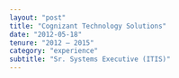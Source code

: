 ```yaml
---
layout: "post"
title: "Cognizant Technology Solutions"
date: "2012-05-18"
tenure: "2012 – 2015"
category: "experience"
subtitle: "Sr. Systems Executive (ITIS)"
---
```

